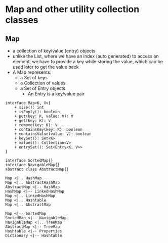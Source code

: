 # Map and other utility collection classes

## Map

- a collection of key/value (entry) objects
- unlike the List, where we have an index (auto generated) to access an element, we have to provide a key while storing the value, which can be used later to get the value back
- A Map represents:
  - a Set of keys
  - a Collection of values
  - a Set of Entry objects
    - An Entry is a key/value pair

```plantuml
interface Map<K, V>{
    + size(): int
    + isEmpty(): boolean
    + put(key: K, value: V): V
    + get(key: K): V
    + remove(key: K): V
    + containsKey(key: K): boolean
    + containsValue(value: V): boolean
    + keySet(): Set<K>
    + values(): Collection<V>
    + entrySet(): Set<Entry<K, V>>
}

interface SortedMap{}
interface NavigableMap{}
abstract class AbstractMap{}

Map <|.. HashMap
Map <|.. AbstractHashMap
AbstractMap <|-- HashMap
HashMap <|-- LinkedHashMap
Map <|.. LinkedHashMap
Map <|.. Hashtable
Map <|.. AbstractMap

Map <|-- SortedMap
SortedMap <|-- NavigableMap
NavigableMap <|.. TreeMap
AbstractMap <|-- TreeMap
Hashtable <|-- Properties
Dictionary <|-- Hashtable


```
